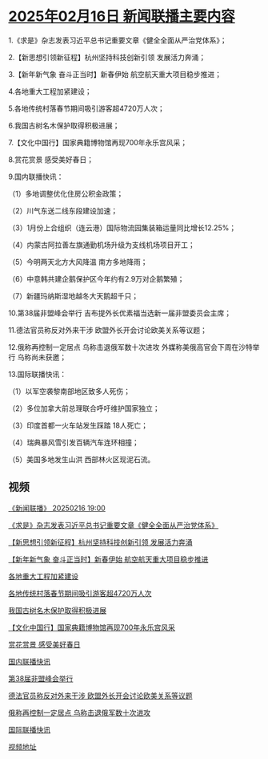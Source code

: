 # [2025年02月16日 新闻联播主要内容](https://tv.cctv.com/lm/xwlb/day/20250216.shtml)

1.《求是》杂志发表习近平总书记重要文章《健全全面从严治党体系》；

2.【新思想引领新征程】杭州坚持科技创新引领 发展活力奔涌；

3.【新年新气象 奋斗正当时】新春伊始 航空航天重大项目稳步推进；

4.各地重大工程加紧建设；

5.各地传统村落春节期间吸引游客超4720万人次；

6.我国古树名木保护取得积极进展；

7.【文化中国行】国家典籍博物馆再现700年永乐宫风采；

8.赏花赏景 感受美好春日；

9.国内联播快讯：

（1）多地调整优化住房公积金政策；

（2）川气东送二线东段建设加速；

（3）1月份上合组织（连云港）国际物流园集装箱运量同比增长12.25%；

（4）内蒙古阿拉善左旗通勤机场升级为支线机场项目开工；

（5）今明两天北方大风降温 南方多地降雨；

（6）中意韩共建企鹅保护区今年约有2.9万对企鹅繁殖；

（7）新疆玛纳斯湿地越冬大天鹅超千只；

10.第38届非盟峰会举行 吉布提外长优素福当选新一届非盟委员会主席；

11.德法官员称反对外来干涉 欧盟外长开会讨论欧美关系等议题；

12.俄称再控制一定居点 乌称击退俄军数十次进攻 外媒称美俄高官会下周在沙特举行 乌称尚未获邀；

13.国际联播快讯：

（1）以军空袭黎南部地区致多人死伤；

（2）多位加拿大前总理联合呼吁维护国家独立；

（3）印度首都一火车站发生踩踏 18人死亡；

（4）瑞典暴风雪引发百辆汽车连环相撞；

（5）美国多地发生山洪 西部林火区现泥石流。

## 视频

[《新闻联播》 20250216 19:00](https://tv.cctv.com/2025/02/16/VIDE0wPmGRt7nRpkFVj5e12P250216.shtml)

[《求是》杂志发表习近平总书记重要文章《健全全面从严治党体系》](https://tv.cctv.com/2025/02/16/VIDEgcCGKjgf4bHBNjr2QYlc250216.shtml)

[【新思想引领新征程】杭州坚持科技创新引领 发展活力奔涌](https://tv.cctv.com/2025/02/16/VIDEGEYdXmtkFpSMYiWFmKF4250216.shtml)

[【新年新气象 奋斗正当时】新春伊始 航空航天重大项目稳步推进](https://tv.cctv.com/2025/02/16/VIDEGiiJyUKEowj2gujXYB49250216.shtml)

[各地重大工程加紧建设](https://tv.cctv.com/2025/02/16/VIDEogWoVfDmDBGzLzWeytA8250216.shtml)

[各地传统村落春节期间吸引游客超4720万人次](https://tv.cctv.com/2025/02/16/VIDEsMJ79IzMUmtLTgJD6fds250216.shtml)

[我国古树名木保护取得积极进展](https://tv.cctv.com/2025/02/16/VIDE1qK5LL6DGzEr2thNFVHu250216.shtml)

[【文化中国行】国家典籍博物馆再现700年永乐宫风采](https://tv.cctv.com/2025/02/16/VIDEjNJjI3ZS7tRRg4yDRdox250216.shtml)

[赏花赏景 感受美好春日](https://tv.cctv.com/2025/02/16/VIDE7Q092hspguj2AaPb8SHX250216.shtml)

[国内联播快讯](https://tv.cctv.com/2025/02/16/VIDEew9zPFVL5xzHMbEuaZH7250216.shtml)

[第38届非盟峰会举行](https://tv.cctv.com/2025/02/16/VIDEBn6KLT32WyIAiZvofVyv250216.shtml)

[德法官员称反对外来干涉 欧盟外长开会讨论欧美关系等议题](https://tv.cctv.com/2025/02/16/VIDER7RtWKE2HSnVvXFzHc8W250216.shtml)

[俄称再控制一定居点 乌称击退俄军数十次进攻](https://tv.cctv.com/2025/02/16/VIDEuk57vMPzn5tq1MC0YsWy250216.shtml)

[国际联播快讯](https://tv.cctv.com/2025/02/16/VIDEBf1Sp5oILrxcQ8PZy118250216.shtml)

[视频地址](https://tv.cctv.com/lm/xwlb/day/20250216.shtml) 

